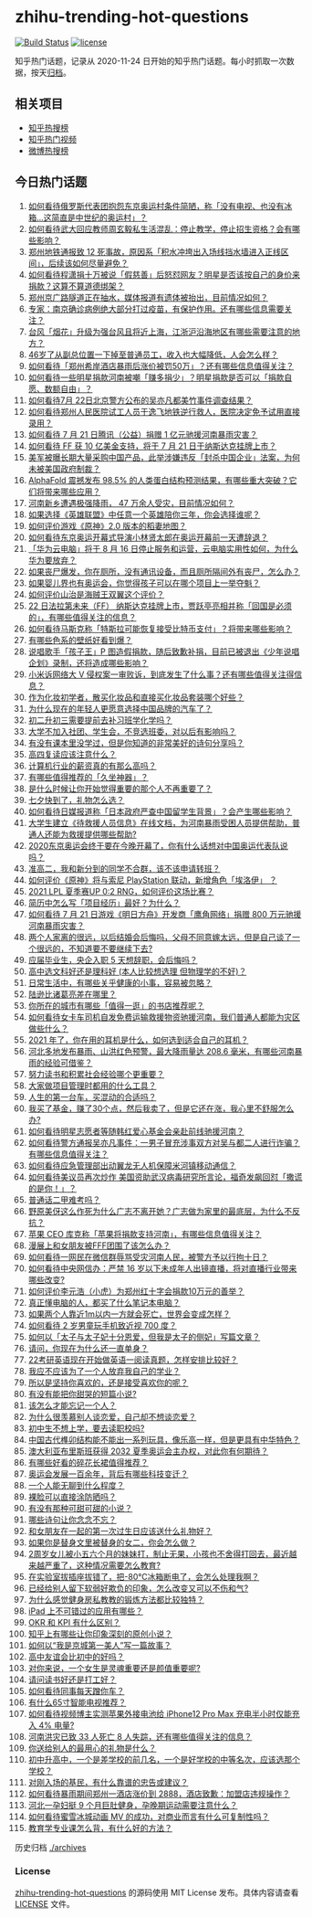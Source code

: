# zhihu-trending-hot-questions

[![Build Status](https://github.com/justjavac/zhihu-trending-hot-questions/workflows/ci/badge.svg?branch=master)](https://github.com/justjavac/zhihu-trending-hot-questions/actions)
[![license](https://img.shields.io/github/license/justjavac/zhihu-trending-hot-questions)](https://github.com/justjavac/zhihu-trending-hot-questions/blob/master/LICENSE)

知乎热门话题，记录从 2020-11-24 日开始的知乎热门话题。每小时抓取一次数据，按天[归档](./archives)。

## 相关项目

- [知乎热搜榜](https://github.com/justjavac/zhihu-trending-top-search)
- [知乎热门视频](https://github.com/justjavac/zhihu-trending-hot-video)
- [微博热搜榜](https://github.com/justjavac/weibo-trending-hot-search)

## 今日热门话题

<!-- BEGIN -->
<!-- 最后更新时间 Fri Jul 23 2021 12:02:21 GMT+0800 (China Standard Time) -->

1. [如何看待俄罗斯代表团抱怨东京奥运村条件简陋，称「没有电视、也没有冰箱…这简直是中世纪的奥运村」？](https://www.zhihu.com/question/473761666)
1. [如何看待武大回应教师周玄毅私生活混乱：停止教学，停止招生资格？会有哪些影响？](https://www.zhihu.com/question/474025824)
1. [郑州地铁通报致 12
   死事故，原因系「积水冲垮出入场线挡水墙进入正线区间」，后续该如何尽量避免？](https://www.zhihu.com/question/473985785)
1. [如何看待程潇捐十万被说「假慈善」后怒怼网友？明星是否该按自己的身价来捐款？这算不算道德绑架？](https://www.zhihu.com/question/474005211)
1. [郑州京广路隧道正在抽水，媒体报道有遗体被抬出，目前情况如何？](https://www.zhihu.com/question/474123439)
1. [专家：南京确诊病例绝大部分打过疫苗，有保护作用。还有哪些信息需要关注？](https://www.zhihu.com/question/474137503)
1. [台风「烟花」升级为强台风且将近上海，江浙沪沿海地区有哪些需要注意的地方？](https://www.zhihu.com/question/472925766)
1. [46岁了从副总位置一下掉至普通员工，收入也大幅降低，人会怎么样？](https://www.zhihu.com/question/365111864)
1. [如何看待「郑州希岸酒店暴雨后涨价被罚50万」？还有哪些信息值得关注？](https://www.zhihu.com/question/474125451)
1. [如何看待一些明星捐款河南被嘲「赚多捐少」？明星捐款是否可以「捐款自愿、数额自由」？](https://www.zhihu.com/question/473975213)
1. [如何看待7月 22日北京警方公布的吴亦凡都美竹事件调查结果？](https://www.zhihu.com/question/474055831)
1. [如何看待郑州人民医院试工人员于逸飞地铁逆行救人，医院决定免予试用直接录用？](https://www.zhihu.com/question/474001850)
1. [如何看待 7 月 21 日腾讯（公益）捐赠 1
   亿元驰援河南暴雨灾害？](https://www.zhihu.com/question/473606791)
1. [如何看待 FF 获 10 亿美金支持，将于 7 月 21
   日于纳斯达克挂牌上市？](https://www.zhihu.com/question/467771117)
1. [美军被曝长期大量采购中国产品，此举涉嫌违反「封杀中国企业」法案，为何未被美国政府制裁？](https://www.zhihu.com/question/474122425)
1. [AlphaFold 震撼发布 98.5%
   的人类蛋白结构预测结果，有哪些重大突破？它们将带来哪些应用？](https://www.zhihu.com/question/474094187)
1. [河南新乡遭遇极强降雨， 47 万余人受灾，目前情况如何？](https://www.zhihu.com/question/473916080)
1. [如果选择《英雄联盟》中任意一个英雄陪你三年，你会选择谁呢？](https://www.zhihu.com/question/473629997)
1. [如何评价游戏《原神》2.0 版本的稻妻地图？](https://www.zhihu.com/question/473785091)
1. [如何看待东京奥运开幕式导演小林贤太郎在奥运开幕前一天遭辞退？](https://www.zhihu.com/question/473924244)
1. [「华为云电脑」将于 8 月 16
   日停止服务和运营，云电脑实用性如何，为什么华为要放弃？](https://www.zhihu.com/question/473919240)
1. [如果丧尸爆发，你在厕所，没有通讯设备，而且厕所隔间外有丧尸，怎么办？](https://www.zhihu.com/question/432520725)
1. [如果婴儿界也有奥运会，你觉得孩子可以在哪个项目上一举夺魁？](https://www.zhihu.com/question/472448660)
1. [如何评价山治是海贼王双翼这个评价？](https://www.zhihu.com/question/473874139)
1. [22 日法拉第未来（FF）
   纳斯达克挂牌上市，贾跃亭亮相并称「回国是必须的」，有哪些值得关注的信息？](https://www.zhihu.com/question/473934309)
1. [如何看待马斯克称「特斯拉可能恢复接受比特币支付」？将带来哪些影响？](https://www.zhihu.com/question/473904826)
1. [有哪些色系的壁纸好看到爆？](https://www.zhihu.com/question/331260904)
1. [说唱歌手「孩子王」P
   图造假捐款，随后致歉补捐，目前已被退出《少年说唱企划》录制，还将造成哪些影响？](https://www.zhihu.com/question/473954271)
1. [小米诉网络大 V
   侵权案一审败诉，到底发生了什么事？还有哪些值得关注得信息？](https://www.zhihu.com/question/474039342)
1. [作为化妆初学者，散买化妆品和直接买化妆品套装哪个好些？](https://www.zhihu.com/question/473165528)
1. [为什么现在的年轻人更愿意选择中国品牌的汽车了？](https://www.zhihu.com/question/472380408)
1. [初二升初三需要提前去补习班学化学吗？](https://www.zhihu.com/question/472936145)
1. [大学不加入社团、学生会，不竞选班委，对以后有影响吗？](https://www.zhihu.com/question/470145319)
1. [有没有课本里没学过，但是你知道的非常美好的诗句分享吗？](https://www.zhihu.com/question/469991382)
1. [高四复读应该注意什么？](https://www.zhihu.com/question/470977236)
1. [计算机行业的薪资真的有那么高吗？](https://www.zhihu.com/question/325186420)
1. [有哪些值得推荐的「久坐神器」？](https://www.zhihu.com/question/25573389)
1. [是什么时候让你开始觉得重要的那个人不再重要了？](https://www.zhihu.com/question/472674266)
1. [七夕快到了，礼物怎么选？](https://www.zhihu.com/question/63628652)
1. [如何看待日媒报道称「日本政府严查中国留学生背景」？会产生哪些影响？](https://www.zhihu.com/question/473734142)
1. [大学生建立《待救援人员信息》在线文档，为河南暴雨受困人员提供帮助，普通人还能为救援提供哪些帮助?](https://www.zhihu.com/question/473592346)
1. [2020东京奥运会终于要在今晚开幕了，你有什么话想对中国奥运代表队说吗？](https://www.zhihu.com/question/474040892)
1. [准高二，我和新分到的同学不合群，该不该申请转班？](https://www.zhihu.com/question/474026767)
1. [如何评价《原神》将与索尼 PlayStation 联动，新增角色「埃洛伊」
   ？](https://www.zhihu.com/question/474065050)
1. [2021 LPL 夏季赛UP 0:2 RNG，如何评价这场比赛？](https://www.zhihu.com/question/474006037)
1. [简历中怎么写「项目经历」最好？为什么？](https://www.zhihu.com/question/23491167)
1. [如何看待 7 月 21 日游戏《明日方舟》开发商「鹰角网络」捐赠 800
   万元驰援河南暴雨灾害？](https://www.zhihu.com/question/473788268)
1. [两个人家离的很远，以后结婚会后悔吗，父母不同意嫁太远，但是自己谈了一个很远的，不知道要不要继续下去?](https://www.zhihu.com/question/472296343)
1. [应届毕业生，央企入职 5 天想辞职，会后悔吗？](https://www.zhihu.com/question/471455005)
1. [高中选文科好还是理科好 (本人比较想选理 但物理学的不好)？](https://www.zhihu.com/question/473510390)
1. [日常生活中，有哪些关乎健康的小事，容易被忽略？](https://www.zhihu.com/question/474033060)
1. [陆逊比诸葛亮差在哪里？](https://www.zhihu.com/question/473602993)
1. [你所在的城市有哪些「值得一逛」的书店推荐呢？](https://www.zhihu.com/question/473651029)
1. [如何看待女卡车司机自发免费运输救援物资驰援河南，我们普通人都能为灾区做些什么？](https://www.zhihu.com/question/473942987)
1. [2021 年了，你在用的耳机是什么，如何选到适合自己的耳机？](https://www.zhihu.com/question/473477105)
1. [河北多地发布暴雨、山洪红色预警，最大降雨量达 208.6
   毫米，有哪些河南暴雨的经验可借鉴？](https://www.zhihu.com/question/473789442)
1. [努力读书和积累社会经验哪个更重要？](https://www.zhihu.com/question/471577698)
1. [大家做项目管理时都用的什么工具？](https://www.zhihu.com/question/38813402)
1. [人生的第一台车，买混动的合适吗？](https://www.zhihu.com/question/452183876)
1. [我买了基金，赚了30个点，然后我卖了，但是它还在涨，我心里不舒服怎么办?](https://www.zhihu.com/question/462577844)
1. [如何看待明星志愿者等随韩红爱心基金会亲赴前线驰援河南？](https://www.zhihu.com/question/473802687)
1. [如何看待警方通报吴亦凡事件：一男子冒充涉事双方对吴与都二人进行诈骗？有哪些信息值得关注？](https://www.zhihu.com/question/474051299)
1. [如何看待应急管理部出动翼龙无人机保障米河镇移动通信？](https://www.zhihu.com/question/473897229)
1. [如何看待美议员再次炒作
   美国资助武汉病毒研究所言论，福奇发飙回怼「撒谎的是你！」？](https://www.zhihu.com/question/473931244)
1. [普通话二甲难考吗？](https://www.zhihu.com/question/296008893)
1. [野原美伢这么作死为什么广志不离开她？广志做为家里的最底层，为什么不反抗？](https://www.zhihu.com/question/52007518)
1. [苹果 CEO 库克称「苹果将捐款支持河南」，有哪些信息值得关注？](https://www.zhihu.com/question/473703576)
1. [漫展上和女朋友被FFF团围了该怎么办？](https://www.zhihu.com/question/471001784)
1. [如何看待一网民在微信群辱骂受灾河南人民，被警方予以行拘十日？](https://www.zhihu.com/question/473815895)
1. [如何看待中央网信办：严禁 16
   岁以下未成年人出镜直播，将对直播行业带来哪些改变?](https://www.zhihu.com/question/473701215)
1. [如何评价李元浩（小虎）为郑州红十字会捐款10万元的善举？](https://www.zhihu.com/question/473733838)
1. [真正懂电脑的人，都买了什么笔记本电脑？](https://www.zhihu.com/question/435831351)
1. [如果两个人靠近1m以内一方就会死亡，世界会变成怎样？](https://www.zhihu.com/question/471980427)
1. [如何看待 2 岁男童玩手机致近视 700 度？](https://www.zhihu.com/question/473399720)
1. [如何以「太子与太子妃十分恩爱，但我是太子的侧妃」写篇文章？](https://www.zhihu.com/question/443793653)
1. [请问，你现在为什么还一直单身？](https://www.zhihu.com/question/457922593)
1. [22考研英语现在开始做英语一阅读真题，怎样安排比较好？](https://www.zhihu.com/question/466315395)
1. [我应不应该为了一个人放弃我自己的学业？](https://www.zhihu.com/question/465220537)
1. [所以是坚持你喜欢的，还是接受喜欢你的呢？](https://www.zhihu.com/question/469079720)
1. [有没有能把你甜哭的短篇小说?](https://www.zhihu.com/question/333114370)
1. [该怎么才能忘记一个人？](https://www.zhihu.com/question/473037806)
1. [为什么很羡慕别人谈恋爱，自己却不想谈恋爱？](https://www.zhihu.com/question/472268185)
1. [初中生不想上学，要去读职校吗?](https://www.zhihu.com/question/472977913)
1. [中国古代榫卯结构能不能出一系列玩具，像乐高一样，但是更具有中华特色？](https://www.zhihu.com/question/388736635)
1. [澳大利亚布里斯班获得 2032 夏季奥运会主办权，对此你有何期待？](https://www.zhihu.com/question/473758758)
1. [有哪些好看的碎花长裙值得推荐？](https://www.zhihu.com/question/446300056)
1. [奥运会发展一百余年，背后有哪些科技变迁？](https://www.zhihu.com/question/473926382)
1. [一个人能无聊到什么程度？](https://www.zhihu.com/question/61210626)
1. [裸脸可以直接涂防晒吗？](https://www.zhihu.com/question/310586987)
1. [有没有那种可甜可甜的小说？](https://www.zhihu.com/question/469398119)
1. [哪些诗句让你念念不忘？](https://www.zhihu.com/question/470974760)
1. [和女朋友在一起的第一次过生日应该送什么礼物好？](https://www.zhihu.com/question/285145886)
1. [如果你是替身文里被替身的女二，你会怎么做？](https://www.zhihu.com/question/394589030)
1. [2周岁女儿被小五六个月的妹妹打，制止无果，小孩也不舍得打回去，最近越来越严重了，这种情况需要怎么教育?](https://www.zhihu.com/question/473240392)
1. [在实验室拔插座拔错了，把-80℃冰箱断电了，会怎么处理我啊？](https://www.zhihu.com/question/472833033)
1. [已经给别人留下软弱好欺负的印象，怎么改变又可以不伤和气?](https://www.zhihu.com/question/470373731)
1. [为什么感觉健身房私教教的锻炼方法都比较独特？](https://www.zhihu.com/question/472910727)
1. [iPad 上不可错过的应用有哪些？](https://www.zhihu.com/question/19671759)
1. [OKR 和 KPI 有什么区别？](https://www.zhihu.com/question/270665104)
1. [知乎上有哪些让你印象深刻的原创小说？](https://www.zhihu.com/question/312554853)
1. [如何以“我是京城第一美人”写一篇故事？](https://www.zhihu.com/question/437673871)
1. [高中友谊会比初中的好吗？](https://www.zhihu.com/question/472679033)
1. [对你来说，一个女生是灵魂重要还是颜值重要呢?](https://www.zhihu.com/question/471923757)
1. [请问读书好还是打工好？](https://www.zhihu.com/question/470964553)
1. [如何看待同事每天蹭你车？](https://www.zhihu.com/question/63645770)
1. [有什么65寸智能电视推荐？](https://www.zhihu.com/question/321350856)
1. [如何看待视频博主实测苹果外接电池给 iPhone12 Pro Max 充电半小时仅能充入 4%
   电量?](https://www.zhihu.com/question/473467577)
1. [河南洪灾已致 33 人死亡 8 人失踪，还有哪些值得关注的信息？](https://www.zhihu.com/question/473923675)
1. [你送给别人的最用心的礼物是什么？](https://www.zhihu.com/question/20631866)
1. [初中升高中，一个是差学校的前几名，一个是好学校的中等名次，应该选那个学校？](https://www.zhihu.com/question/470474926)
1. [对刚入场的基民，有什么靠谱的忠告或建议？](https://www.zhihu.com/question/471114795)
1. [如何看待暴雨期间郑州一酒店涨价到
   2888，酒店致歉：加盟店违规操作？](https://www.zhihu.com/question/473888720)
1. [河北一孕妇挺 9 个月巨肚健身，孕晚期运动需要注意什么？](https://www.zhihu.com/question/473407543)
1. [如何看待蜜雪冰城动画 MV 的成功，对商业而言有什么可复制性吗？](https://www.zhihu.com/question/465195632)
1. [教育学专业课怎么背，有什么好的方法？](https://www.zhihu.com/question/420181815)

<!-- END -->

历史归档 [./archives](./archives)

### License

[zhihu-trending-hot-questions](https://github.com/justjavac/zhihu-trending-hot-questions)
的源码使用 MIT License 发布。具体内容请查看 [LICENSE](./LICENSE) 文件。
